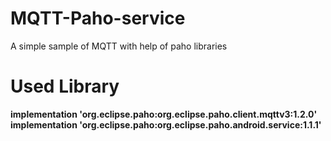 # MQTT-Paho-service
A simple sample of MQTT with help of paho libraries


# Used Library
**implementation 'org.eclipse.paho:org.eclipse.paho.client.mqttv3:1.2.0'** </br>
**implementation 'org.eclipse.paho:org.eclipse.paho.android.service:1.1.1'**
